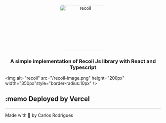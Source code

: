 


<p align="center">
  <img alt="recoil" src="/img-readme.png" height="150px" width="150px"style="border-radius:10px" />
</p>

<h3 align="center">
  A simple implementation of Recoil Js library with React and Typescript
</h3>

<img alt="recoil" src="/recoil-image.png" height="200px" width="350px"style="border-radius:10px" />

## :memo Deployed by Vercel

---

Made with 💜 by Carlos Rodrigues
